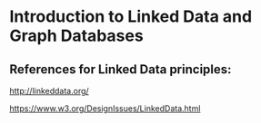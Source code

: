 # Introduction to Linked Data and Graph Databases

## References for Linked Data principles:
http://linkeddata.org/

https://www.w3.org/DesignIssues/LinkedData.html
